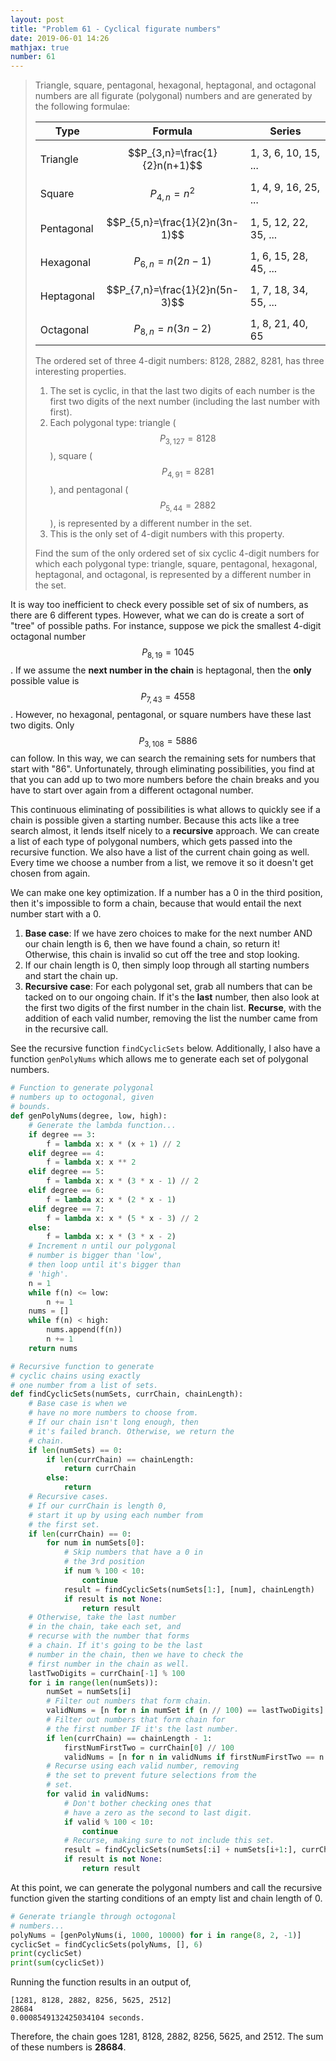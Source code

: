 ```yaml
---
layout: post
title: "Problem 61 - Cyclical figurate numbers"
date: 2019-06-01 14:26
mathjax: true
number: 61
---
```


> Triangle, square, pentagonal, hexagonal, heptagonal, and octagonal numbers are all figurate (polygonal) numbers and are generated by the following formulae:
>
> | Type       | Formula                        | Series                |
> | ---------- | ------------------------------ | --------------------- |
> | Triangle   | $$P_{3,n}=\frac{1}{2}n(n+1)$$  | 1, 3, 6, 10, 15, ...  |
> | Square     | $$P_{4,n}=n^2$$                | 1, 4, 9, 16, 25, ...  |
> | Pentagonal | $$P_{5,n}=\frac{1}{2}n(3n-1)$$ | 1, 5, 12, 22, 35, ... |
> | Hexagonal  | $$P_{6,n}=n(2n-1)$$            | 1, 6, 15, 28, 45, ... |
> | Heptagonal | $$P_{7,n}=\frac{1}{2}n(5n-3)$$ | 1, 7, 18, 34, 55, ... |
> | Octagonal  | $$P_{8,n}=n(3n-2)$$            | 1, 8, 21, 40, 65      |
>
> The ordered set of three 4-digit numbers: 8128, 2882, 8281, has three interesting properties.
>
> 1. The set is cyclic, in that the last two digits of each number is the first two digits of the next number (including the last number with first).
> 2. Each polygonal type: triangle ($$P_{3,127}=8128$$), square ($$P_{4,91}=8281$$), and pentagonal ($$P_{5,44}=2882$$), is represented by a different number in the set.
> 3. This is the only set of 4-digit numbers with this property.
>
> Find the sum of the only ordered set of six cyclic 4-digit numbers for which each polygonal type: triangle, square, pentagonal, hexagonal, heptagonal, and octagonal, is represented by a different number in the set.
>

<!--more-->

It is way too inefficient to check every possible set of six of numbers, as there are 6 different types. However, what we can do is create a sort of "tree" of possible paths. For instance, suppose we pick the smallest 4-digit octagonal number $$P_{8,19}=1045$$. If we assume the **next number in the chain** is heptagonal, then the **only** possible value is $$P_{7,43}=4558$$. However, no hexagonal, pentagonal, or square numbers have these last two digits. Only $$P_{3,108}=5886$$ can follow. In this way, we can search the remaining sets for numbers that start with "86". Unfortunately, through eliminating possibilities, you find at that you can add up to two more numbers before the chain breaks and you have to start over again from a different octagonal number.

This continuous eliminating of possibilities is what allows to quickly see if a chain is possible given a starting number. Because this acts like a tree search almost, it lends itself nicely to a **recursive** approach. We can create a list of each type of polygonal numbers, which gets passed into the recursive function. We also have a list of the current chain going as well. Every time we choose a number from a list, we remove it so it doesn't get chosen from again.

We can make one key optimization. If a number has a 0 in the third position, then it's impossible to form a chain, because that would entail the next number start with a 0.

1. **Base case**: If we have zero choices to make for the next number AND our chain length is 6, then we have found a chain, so return it! Otherwise, this chain is invalid so cut off the tree and stop looking.
2. If our chain length is 0, then simply loop through all starting numbers and start the chain up.
3. **Recursive case**: For each polygonal set, grab all numbers that can be tacked on to our ongoing chain. If it's the **last** number, then also look at the first two digits of the first number in the chain list. **Recurse**, with the addition of each valid number, removing the list the number came from in the recursive call.

See the recursive function `findCyclicSets` below. Additionally, I also have a function `genPolyNums` which allows me to generate each set of polygonal numbers.

```python
# Function to generate polygonal
# numbers up to octogonal, given
# bounds.
def genPolyNums(degree, low, high):
    # Generate the lambda function...
    if degree == 3:
        f = lambda x: x * (x + 1) // 2
    elif degree == 4:
        f = lambda x: x ** 2
    elif degree == 5:
        f = lambda x: x * (3 * x - 1) // 2
    elif degree == 6:
        f = lambda x: x * (2 * x - 1)
    elif degree == 7:
        f = lambda x: x * (5 * x - 3) // 2
    else:
        f = lambda x: x * (3 * x - 2)
    # Increment n until our polygonal
    # number is bigger than 'low',
    # then loop until it's bigger than
    # 'high'.
    n = 1
    while f(n) <= low:
        n += 1
    nums = []
    while f(n) < high:
        nums.append(f(n))
        n += 1
    return nums

# Recursive function to generate
# cyclic chains using exactly
# one number from a list of sets.
def findCyclicSets(numSets, currChain, chainLength):
    # Base case is when we
    # have no more numbers to choose from.
    # If our chain isn't long enough, then
    # it's failed branch. Otherwise, we return the
    # chain.
    if len(numSets) == 0:
        if len(currChain) == chainLength:
            return currChain
        else:
            return
    # Recursive cases.
    # If our currChain is length 0,
    # start it up by using each number from
    # the first set.
    if len(currChain) == 0:
        for num in numSets[0]:
            # Skip numbers that have a 0 in
            # the 3rd position
            if num % 100 < 10:
                continue
            result = findCyclicSets(numSets[1:], [num], chainLength)
            if result is not None:
                return result
    # Otherwise, take the last number
    # in the chain, take each set, and
    # recurse with the number that forms
    # a chain. If it's going to be the last
    # number in the chain, then we have to check the
    # first number in the chain as well.
    lastTwoDigits = currChain[-1] % 100
    for i in range(len(numSets)):
        numSet = numSets[i]
        # Filter out numbers that form chain.
        validNums = [n for n in numSet if (n // 100) == lastTwoDigits]
        # Filter out numbers that form chain for
        # the first number IF it's the last number.
        if len(currChain) == chainLength - 1:
            firstNumFirstTwo = currChain[0] // 100
            validNums = [n for n in validNums if firstNumFirstTwo == n % 100]
        # Recurse using each valid number, removing
        # the set to prevent future selections from the
        # set.
        for valid in validNums:
            # Don't bother checking ones that
            # have a zero as the second to last digit.
            if valid % 100 < 10:
                continue
            # Recurse, making sure to not include this set.
            result = findCyclicSets(numSets[:i] + numSets[i+1:], currChain + [valid], chainLength)
            if result is not None:
                return result

```

At this point, we can generate the polygonal numbers and call the recursive function given the starting conditions of an empty list and chain length of 0.

```python
# Generate triangle through octogonal
# numbers...
polyNums = [genPolyNums(i, 1000, 10000) for i in range(8, 2, -1)]
cyclicSet = findCyclicSets(polyNums, [], 6)
print(cyclicSet)
print(sum(cyclicSet))
```

Running the function results in an output of,

```
[1281, 8128, 2882, 8256, 5625, 2512]
28684
0.0008549132425034104 seconds.
```

Therefore, the chain goes 1281, 8128, 2882, 8256, 5625, and 2512. The sum of these numbers is **28684**.